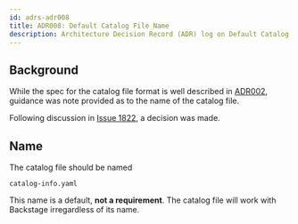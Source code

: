 ```yaml
---
id: adrs-adr008
title: ADR008: Default Catalog File Name
description: Architecture Decision Record (ADR) log on Default Catalog File Name
---
```


## Background

While the spec for the catalog file format is well described in
[ADR002](./adr002-default-catalog-file-format.md), guidance was note provided as
to the name of the catalog file.

Following discussion in
[Issue 1822](https://github.com/spotify/backstage/pull/1822#pullrequestreview-461253670),
a decision was made.

## Name

The catalog file should be named

```shell
catalog-info.yaml
```

This name is a default, **not a requirement**. The catalog file will work with
Backstage irregardless of its name.
